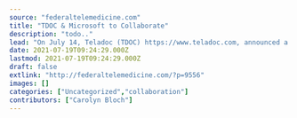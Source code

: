```yaml
---
source: "federaltelemedicine.com"
title: "TDOC & Microsoft to Collaborate"
description: "todo.."
lead: "On July 14, Teladoc (TDOC) https://www.teladoc.com, announced a collaboration with Microsoft https://www.microsoft.com, where Teladocs Solo platform for hospitals and health systems will be integrated into the Microsoft Teams environment. Both companies will dedicate engineering resources as part of the collaboration and aim to deliver providers a more seamless and unified experience by leveraging data, artificial ..."
date: 2021-07-19T09:24:29.000Z
lastmod: 2021-07-19T09:24:29.000Z
draft: false
extlink: "http://federaltelemedicine.com/?p=9556"
images: []
categories: ["Uncategorized","collaboration"]
contributors: ["Carolyn Bloch"]
---
```

